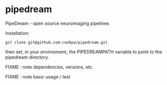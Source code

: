 pipedream
=========

PipeDream - open source neuroimaging pipelines

Installation:

```
git clone git@github.com:cookpa/pipedream.git
```

then set, in your environment, the PIPEDREAMPATH variable to point to the pipedream directory.

FIXME : note dependencies, versions, etc.

FIXME : note basic usage / test
